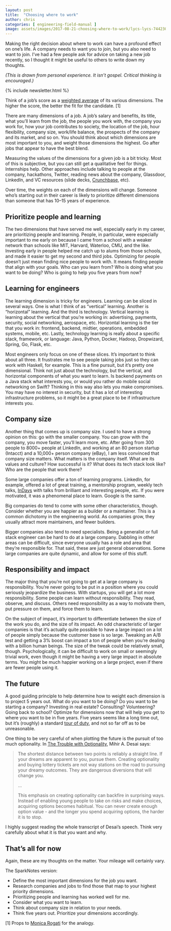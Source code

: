 ```yaml
---
layout: post
title:  "Choosing where to work"
author: chris
categories: [ engineering-field-manual ]
image: assets/images/2017-08-21-choosing-where-to-work/lycs-lycs-744230-unsplash.jpg
---
```


Making the right decision about where to work can have a profound effect on one’s life. A company needs to want you to join, but you also need to want to join. I’ve had a few people ask for advice on taking a new job recently, so I thought it might be useful to others to write down my thoughts.

*(This is drawn from personal experience. It isn’t gospel. Critical thinking is encouraged.)*

{% include newsletter.html %}

Think of a job’s score as a [weighted average](https://en.wikipedia.org/wiki/Weighted_arithmetic_mean) of its various dimensions. The higher the score, the better the fit for the candidate. [1]

There are many dimensions of a job. A job’s salary and benefits, its title, what you’ll learn from the job, the people you work with, the company you work for, how your job contributes to society, the location of the job, hour flexibility, company size, work/life balance, the prospects of the company and its market, and so on. You should think about which dimensions are most important to you, and weight those dimensions the highest. Go after jobs that appear to have the best blend.

Measuring the values of the dimensions for a given job is a bit tricky. Most of this is subjective, but you can still get a qualitative feel for things. Internships help. Other approaches include talking to people at the company, hackathons, Twitter, reading news about the company, Glassdoor, LinkedIn, and VC resources (slide decks, [Crunchbase](https://www.crunchbase.com/), etc).

Over time, the weights on each of the dimensions will change. Someone who’s starting out in their career is likely to prioritize different dimensions than someone that has 10–15 years of experience.

## Prioritize people and learning

The two dimensions that have served me well, especially early in my career, are prioritizing people and learning. People, in particular, were especially important to me early on because I came from a school with a weaker network than schools like MIT, Harvard, Waterloo, CMU, and the like. Investing early in people helped me catch up to alums from those schools, and made it easier to get my second and third jobs. Optimizing for people doesn’t just mean finding nice people to work with. It means finding people that align with your goals. Who can you learn from? Who is doing what you want to be doing? Who is going to help you five years from now?

## Learning for engineers

The learning dimension is tricky for engineers. Learning can be sliced in several ways. One is what I think of as “vertical” learning. Another is “horizontal” learning. And the third is technology. Vertical learning is learning about the vertical that you’re working in: advertising, payments, security, social networking, aerospace, etc. Horizontal learning is the tier that you work in: frontend, backend, midtier, operations, embedded systems, mobile, etc. Lastly, technology learning is really about a specific stack, framework, or language: Java, Python, Docker, Hadoop, Dropwizard, Spring, Go, Flask, etc.

Most engineers only focus on one of these slices. It’s important to think about all three. It frustrates me to see people taking jobs just so they can work with Haskell, for example. This is a fine pursuit, but it’s pretty one dimensional. Think not just about the technology, but the vertical, and horizontal components of what you want to learn. Is backend payments on a Java stack what interests you, or would you rather do mobile social networking on Swift? Thinking in this way also lets you make compromises. You may have no interest in security, but it has a lot of interesting infrastructure problems, so it might be a great place to be if infrastructure interests you.

## Company size

Another thing that comes up is company size. I used to have a strong opinion on this: go with the smaller company. You can grow with the company, you move faster, you’ll learn more, etc. After going from 300 people to 8000+ people at LinkedIn, and working at an 80 person startup (Intacct) and a 10,000+ person company (eBay), I am less convinced that company size matters. What matters is the company itself. What are its values and culture? How successful is it? What does its tech stack look like? Who are the people that work there?

Some large companies offer a ton of learning programs. LinkedIn, for example, offered a lot of great training, a mentorship program, weekly tech talks, [InDays](https://www.youtube.com/results?search_query=inday+linkedin) with talks from brilliant and interesting people, etc. If you were motivated, it was a phenomenal place to learn. Google is the same.

Big companies do tend to come with some other characteristics, though. Consider whether you are happier as a builder or a maintainer. This is a common dichotomy in the engineering world. As companies grow, they usually attract more maintainers, and fewer builders.

Bigger companies also tend to need specialists. Being a generalist or full stack engineer can be hard to do at a large company. Dabbling in other areas can be difficult, since everyone usually has a role and area that they’re responsible for. That said, these are just general observations. Some large companies are quite dynamic, and allow for some of this stuff.

## Responsibility and impact

The major thing that you’re not going to get at a large company is responsibility. You’re never going to be put in a position where you could seriously jeopardize the business. With startups, you will get a lot more responsibility. Some people can learn without responsibility. They read, observe, and discuss. Others need responsibility as a way to motivate them, put pressure on them, and force them to learn.

On the subject of impact, it’s important to differentiate between the size of the work you do, and the size of its impact. An odd characteristic of larger companies is that it’s actually quite possible to have a large impact on a lot of people simply because the customer base is so large. Tweaking an A/B test and getting a 3% boost can impact a ton of people when you’re dealing with a billion human beings. The size of the tweak could be relatively small, though. Psychologically, it can be difficult to work on small or seemingly trivial work, even though it might be having a very large impact in absolute terms. You might be much happier working on a large project, even if there are fewer people using it.

## The future

A good guiding principle to help determine how to weight each dimension is to project 5 years out. What do you want to be doing? Do you want to be starting a company? Investing in real estate? Consulting? Volunteering? Going back to school? Optimize for dimensions now that will help you get to where you want to be in five years. Five years seems like a long time out, but it’s (roughly) a standard [tour of duty](https://hbr.org/2013/06/tours-of-duty-the-new-employer-employee-compact), and not so far off as to be unreasonable.

One thing to be very careful of when plotting the future is the pursuit of too much optionality. In [The Trouble with Optionality](http://www.thecrimson.com/article/2017/5/25/desai-commencement-ed/), Mihir A. Desai says:

> The shortest distance between two points is reliably a straight line. If your dreams are apparent to you, pursue them. Creating optionality and buying lottery tickets are not way stations on the road to pursuing your dreamy outcomes. They are dangerous diversions that will change you.  
>  
> ...  
>  
> This emphasis on creating optionality can backfire in surprising ways. Instead of enabling young people to take on risks and make choices, acquiring options becomes habitual. You can never create enough option value - and the longer you spend acquiring options, the harder it is to stop.

I highly suggest reading the whole transcript of Desai’s speech. Think very carefully about what it is that you want and why.

## That’s all for now

Again, these are my thoughts on the matter. Your mileage will certainly vary.

The SparkNotes version:

* Define the most important dimensions for the job you want.
* Research companies and jobs to find those that map to your highest priority dimensions.
* Prioritizing people and learning has worked well for me.
* Consider what you want to learn.
* Think about company size in relation to your needs.
* Think five years out. Prioritize your dimensions accordingly.

[1] Props to [Monica Rogati](https://twitter.com/mrogati) for the analogy.
